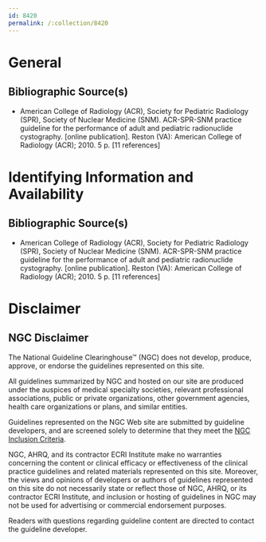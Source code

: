 ```yaml
---
id: 8420
permalink: /:collection/8420
---
```


# General

## Bibliographic Source(s)

- American College of Radiology (ACR), Society for Pediatric Radiology (SPR), Society of Nuclear Medicine (SNM). ACR-SPR-SNM practice guideline for the performance of adult and pediatric radionuclide cystography. [online publication]. Reston (VA): American College of Radiology (ACR); 2010. 5 p. [11 references]

# Identifying Information and Availability

## Bibliographic Source(s)

- American College of Radiology (ACR), Society for Pediatric Radiology (SPR), Society of Nuclear Medicine (SNM). ACR-SPR-SNM practice guideline for the performance of adult and pediatric radionuclide cystography. [online publication]. Reston (VA): American College of Radiology (ACR); 2010. 5 p. [11 references]

# Disclaimer

## NGC Disclaimer

The National Guideline Clearinghouse™ (NGC) does not develop, produce, approve, or endorse the guidelines represented on this site.

All guidelines summarized by NGC and hosted on our site are produced under the auspices of medical specialty societies, relevant professional associations, public or private organizations, other government agencies, health care organizations or plans, and similar entities.

Guidelines represented on the NGC Web site are submitted by guideline developers, and are screened solely to determine that they meet the [NGC Inclusion Criteria](/help-and-about/summaries/inclusion-criteria).

NGC, AHRQ, and its contractor ECRI Institute make no warranties concerning the content or clinical efficacy or effectiveness of the clinical practice guidelines and related materials represented on this site. Moreover, the views and opinions of developers or authors of guidelines represented on this site do not necessarily state or reflect those of NGC, AHRQ, or its contractor ECRI Institute, and inclusion or hosting of guidelines in NGC may not be used for advertising or commercial endorsement purposes.

Readers with questions regarding guideline content are directed to contact the guideline developer.

